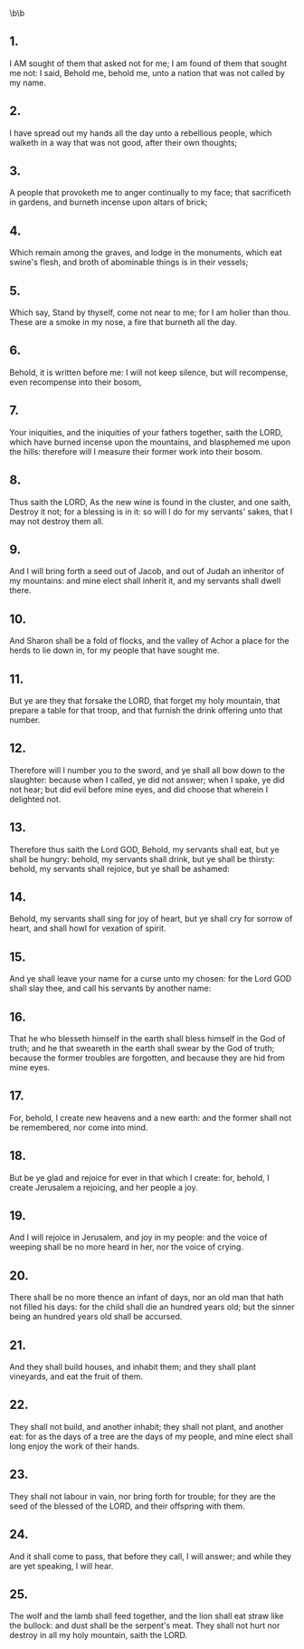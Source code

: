 \b\b
## 1.
I AM sought of them that asked not for me; I am found of them that sought me not: I said, Behold me, behold me, unto a nation that was not called by my name.
## 2.
I have spread out my hands all the day unto a rebellious people, which walketh in a way that was not good, after their own thoughts;
## 3.
A people that provoketh me to anger continually to my face; that sacrificeth in gardens, and burneth incense upon altars of brick;
## 4.
Which remain among the graves, and lodge in the monuments, which eat swine's flesh, and broth of abominable things is in their vessels;
## 5.
Which say, Stand by thyself, come not near to me; for I am holier than thou.  These are a smoke in my nose, a fire that burneth all the day.
## 6.
Behold, it is written before me: I will not keep silence, but will recompense, even recompense into their bosom,
## 7.
Your iniquities, and the iniquities of your fathers together, saith the LORD, which have burned incense upon the mountains, and blasphemed me upon the hills: therefore will I measure their former work into their bosom.
## 8.
Thus saith the LORD, As the new wine is found in the cluster, and one saith, Destroy it not; for a blessing is in it: so will I do for my servants' sakes, that I may not destroy them all.
## 9.
And I will bring forth a seed out of Jacob, and out of Judah an inheritor of my mountains: and mine elect shall inherit it, and my servants shall dwell there.
## 10.
And Sharon shall be a fold of flocks, and the valley of Achor a place for the herds to lie down in, for my people that have sought me.
## 11.
But ye are they that forsake the LORD, that forget my holy mountain, that prepare a table for that troop, and that furnish the drink offering unto that number.
## 12.
Therefore will I number you to the sword, and ye shall all bow down to the slaughter: because when I called, ye did not answer; when I spake, ye did not hear; but did evil before mine eyes, and did choose that wherein I delighted not.
## 13.
Therefore thus saith the Lord GOD, Behold, my servants shall eat, but ye shall be hungry: behold, my servants shall drink, but ye shall be thirsty: behold, my servants shall rejoice, but ye shall be ashamed:
## 14.
Behold, my servants shall sing for joy of heart, but ye shall cry for sorrow of heart, and shall howl for vexation of spirit.
## 15.
And ye shall leave your name for a curse unto my chosen: for the Lord GOD shall slay thee, and call his servants by another name:
## 16.
That he who blesseth himself in the earth shall bless himself in the God of truth; and he that sweareth in the earth shall swear by the God of truth; because the former troubles are forgotten, and because they are hid from mine eyes.
## 17.
For, behold, I create new heavens and a new earth: and the former shall not be remembered, nor come into mind.
## 18.
But be ye glad and rejoice for ever in that which I create: for, behold, I create Jerusalem a rejoicing, and her people a joy.
## 19.
And I will rejoice in Jerusalem, and joy in my people: and the voice of weeping shall be no more heard in her, nor the voice of crying.
## 20.
There shall be no more thence an infant of days, nor an old man that hath not filled his days: for the child shall die an hundred years old; but the sinner being an hundred years old shall be accursed.
## 21.
And they shall build houses, and inhabit them; and they shall plant vineyards, and eat the fruit of them.
## 22.
They shall not build, and another inhabit; they shall not plant, and another eat: for as the days of a tree are the days of my people, and mine elect shall long enjoy the work of their hands.
## 23.
They shall not labour in vain, nor bring forth for trouble; for they are the seed of the blessed of the LORD, and their offspring with them.
## 24.
And it shall come to pass, that before they call, I will answer; and while they are yet speaking, I will hear.
## 25.
The wolf and the lamb shall feed together, and the lion shall eat straw like the bullock: and dust shall be the serpent's meat.  They shall not hurt nor destroy in all my holy mountain, saith the LORD.
